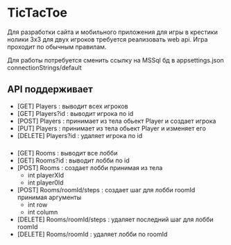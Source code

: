 # TicTacToe
Для разработки сайта и мобильного приложения для игры в крестики нолики 3x3 для двух игроков требуется реализовать web api. Игра проходит по обычным правилам.

Для работы потребуется сменить ссылку на MSSql бд в appsettings.json connectionStrings/default

## API поддерживает
* [GET] Players : выводит всех игроков
* [GET] Players?id : выводит игрока по id
* [POST] Players : принимает из тела обьект Player и создает игрока
* [PUT] Players : принимает из тела обьект Player и изменяет его
* [DELETE] Players?id : удаляет игрока по id
###
* [GET] Rooms : выводит все лобби
* [GET] Rooms?id : выводит лобби по id
* [POST] Rooms : создает лобби принимая из тела 
  + int playerXId 
  + int player0Id
* [POST] Rooms/roomId/steps : создает шаг для лобби roomId принимая аргументы
  + int row
  + int column
* [DELETE] Rooms/roomId/steps : удаляет последний шаг для лобби roomId
* [DELETE] Rooms/roomId : удаляет лобби по roomId
